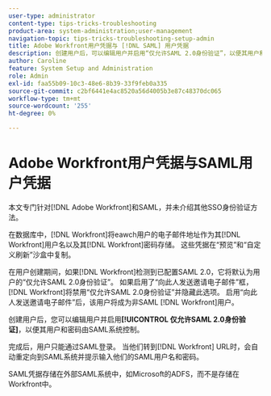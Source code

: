 ```yaml
---
user-type: administrator
content-type: tips-tricks-troubleshooting
product-area: system-administration;user-management
navigation-topic: tips-tricks-troubleshooting-setup-admin
title: Adobe Workfront用户凭据与 [!DNL SAML] 用户凭据
description: 创建用户后，可以编辑用户并启用“仅允许SAML 2.0身份验证”，以便其用户和密码由SAML系统控制。 启用此选项后，用户仅允许通过SAML登录。 当他们转到 [!DNL Workfront] URL时，会自动重定向到SAML系统并提示输入他们的SAML用户名和密码。
author: Caroline
feature: System Setup and Administration
role: Admin
exl-id: faa55b09-10c3-48e6-8b39-33f9feb0a335
source-git-commit: c2bf6441e4ac8520a56d4005b3e87c48370dc065
workflow-type: tm+mt
source-wordcount: '255'
ht-degree: 0%

---
```


# Adobe Workfront用户凭据与SAML用户凭据

本文专门针对[!DNL Adobe Workfront]和SAML，并未介绍其他SSO身份验证方法。

在数据库中，[!DNL Workfront]将eawch用户的电子邮件地址作为其[!DNL Workfront]用户名以及其[!DNL Workfront]密码存储。 这些凭据在“预览”和“自定义刷新”沙盒中复制。

在用户创建期间，如果[!DNL Workfront]检测到已配置SAML 2.0，它将默认为用户的“仅允许SAML 2.0身份验证”。 如果启用了“向此人发送邀请电子邮件”框，[!DNL Workfront]将禁用“仅允许SAML 2.0身份验证”并隐藏此选项。 启用“向此人发送邀请电子邮件”后，该用户将成为非SAML [!DNL Workfront]用户。

创建用户后，您可以编辑用户并启用&#x200B;**[!UICONTROL 仅允许SAML 2.0身份验证]**，以便其用户和密码由SAML系统控制。

完成后，用户只能通过SAML登录。 当他们转到[!DNL Workfront] URL时，会自动重定向到SAML系统并提示输入他们的SAML用户名和密码。

SAML凭据存储在外部SAML系统中，如Microsoft的ADFS，而不是存储在Workfront中。
